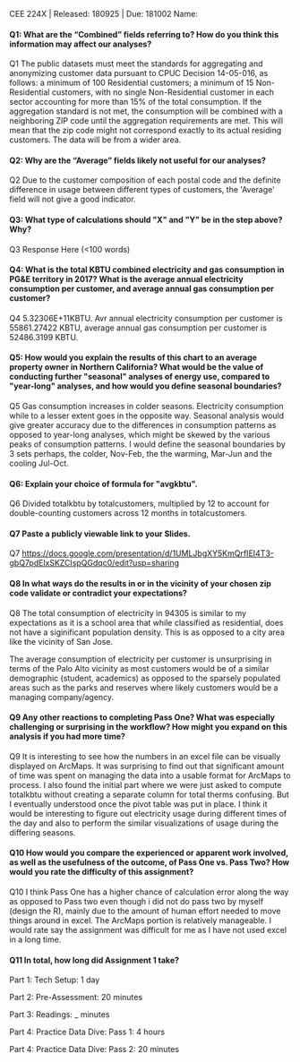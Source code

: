 CEE 224X | Released: 180925 | Due: 181002
Name:

#### Q1: What are the “Combined” fields referring to? How do you think this information may affect our analyses?

Q1 The public datasets must meet the standards for aggregating and anonymizing customer data pursuant to CPUC Decision 14-05-016, as follows:  a minimum of 100 Residential customers; a minimum of 15 Non-Residential customers, with no single Non-Residential customer in each sector accounting for more than 15% of the total consumption.  If the aggregation standard is not met, the consumption will be combined with a neighboring ZIP code until the aggregation requirements are met. This will mean that the zip code might not correspond exactly to its actual residing customers. The data will be from a wider area.



#### Q2: Why are the “Average” fields likely not useful for our analyses?

Q2 Due to the customer composition of each postal code and the definite difference in usage between different types of customers, the 'Average' field will not give a good indicator. 



#### Q3: What type of calculations should "X" and "Y" be in the step above? Why?

Q3 Response Here (<100 words)



#### Q4: What is the total KBTU combined electricity and gas consumption in PG&E territory in 2017? What is the average annual electricity consumption per customer, and average annual gas consumption per customer?

Q4 5.32306E+11KBTU. Avr annual electricity consumption per customer is 55861.27422 KBTU, average annual gas consumption per customer is 52486.3199 KBTU.





#### Q5: How would you explain the results of this chart to an average property owner in Northern California? What would be the value of conducting further "seasonal" analyses of energy use, compared to "year-long" analyses, and how would you define seasonal boundaries?

Q5 Gas consumption increases in colder seasons. Electricity consumption while to a lesser extent goes in the opposite way. Seasonal analysis would give greater accuracy due to the differences in consumption patterns as opposed to year-long analyses, which might be skewed by the various peaks of consumption patterns. I would define the seasonal boundaries by 3 sets perhaps, the colder, Nov-Feb, the the warming, Mar-Jun and the cooling Jul-Oct. 



#### Q6: Explain your choice of formula for "avgkbtu".

Q6 Divided totalkbtu by totalcustomers, multiplied by 12 to account for double-counting customers across 12 months in totalcustomers.



#### Q7 Paste a publicly viewable link to your Slides.

Q7 https://docs.google.com/presentation/d/1UMLJbgXY5KmQrfIEI4T3-gbQ7pdElxSKZCIspQGdqc0/edit?usp=sharing



#### Q8 In what ways do the results in or in the vicinity of your chosen zip code validate or contradict your expectations?

Q8 The total consumption of electricity in 94305 is similar to my expectations as it is a school area that while classified as residential, does not have a siginificant population density. This is as opposed to a city area like the vicinity of San Jose.

The average consumption of electricity per customer is unsurprising in terms of the Palo Alto vicinity as most customers would be of a similar demographic (student, academics) as opposed to the sparsely populated areas such as the parks and reserves where likely customers would be a managing company/agency. 



#### Q9 Any other reactions to completing Pass One? What was especially challenging or surprising in the workflow? How might you expand on this analysis if you had more time?

Q9 It is interesting to see how the numbers in an excel file can be visually displayed on ArcMaps. It was surprising to find out that significant amount of time was spent on managing the data into a usable format for ArcMaps to process. I also found the initial part where we were just asked to compute totalkbtu without creating a separate column for total therms confusing. But I eventually understood once the pivot table was put in place. I think it would be interesting to figure out electricity usage during different times of the day and also to perform the similar visualizations of usage during the differing seasons.



#### Q10 How would you compare the experienced or apparent work involved, as well as the usefulness of the outcome, of Pass One vs. Pass Two? How would you rate the difficulty of this assignment?

Q10 I think Pass One has a higher chance of calculation error along the way as opposed to Pass two even though i did not do pass two by myself (design the R), mainly due to the amount of human effort needed to move things around in excel. The ArcMaps portion is relatively manageable. I would rate say the assignment was difficult for me as I have not used excel in a long time.



#### Q11 In total, how long did Assignment 1 take?

Part 1: Tech Setup: 1 day

Part 2: Pre-Assessment: 20 minutes

Part 3: Readings: _ minutes

Part 4: Practice Data Dive: Pass 1: 4 hours

Part 4: Practice Data Dive: Pass 2: 20 minutes
